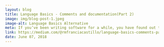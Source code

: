```yaml
---
layout: blog
title: Language Basics - Comments and documentation(Part 2)
image: img/blog-post-1.jpeg
image-alt: Language Basics Alternative
meta: If you’ve been writing software for a while, you have found out that most code written by developers(yourself included) becomes exponentially complex quite easily
link: https://medium.com/@rmfranciacastillo/language-basics-comments-part-2-c1451ef253ea 
date: June 07, 2018
---
```

